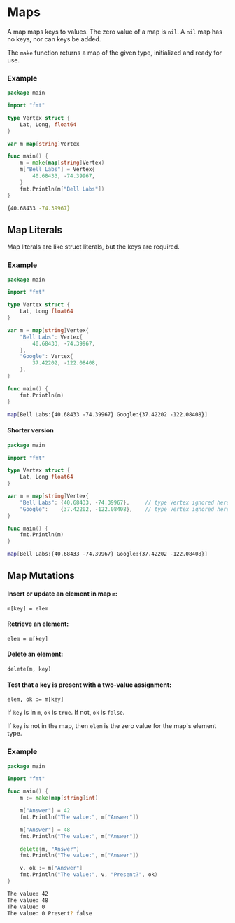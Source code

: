 # Maps

A map maps keys to values. The zero value of a map is `nil`. A `nil` map has no keys, nor can keys be added.

The `make` function returns a map of the given type, initialized and ready for use.

### Example

```go
package main

import "fmt"

type Vertex struct {
    Lat, Long, float64
}

var m map[string]Vertex

func main() {
    m = make(map[string]Vertex)
    m["Bell Labs"] = Vertex{
        40.68433, -74.39967,
    }
    fmt.Println(m["Bell Labs"])
}
```

```bash
{40.68433 -74.39967}
```

## Map Literals

Map literals are like struct literals, but the keys are required.

### Example

```go
package main

import "fmt"

type Vertex struct {
	Lat, Long float64
}

var m = map[string]Vertex{
	"Bell Labs": Vertex{
		40.68433, -74.39967,
	},
	"Google": Vertex{
		37.42202, -122.08408,
	},
}

func main() {
	fmt.Println(m)
}
```

```bash
map[Bell Labs:{40.68433 -74.39967} Google:{37.42202 -122.08408}]
```

#### Shorter version

```go
package main

import "fmt"

type Vertex struct {
	Lat, Long float64
}

var m = map[string]Vertex{
	"Bell Labs": {40.68433, -74.39967},		// type Vertex ignored here
	"Google":    {37.42202, -122.08408},	// type Vertex ignored here
}

func main() {
	fmt.Println(m)
}

```

```bash
map[Bell Labs:{40.68433 -74.39967} Google:{37.42202 -122.08408}]
```

## Map Mutations

#### Insert or update an element in map `m`:

`m[key] = elem`

#### Retrieve an element:

`elem = m[key]`

#### Delete an element:

`delete(m, key)`

#### Test that a key is present with a two-value assignment:

`elem, ok := m[key]`

If `key` is in `m`, `ok` is `true`. If not, `ok` is `false`.

If `key` is not in the map, then `elem` is the zero value for the map's element type.

### Example

```go
package main

import "fmt"

func main() {
	m := make(map[string]int)

	m["Answer"] = 42
	fmt.Println("The value:", m["Answer"])

	m["Answer"] = 48
	fmt.Println("The value:", m["Answer"])

	delete(m, "Answer")
	fmt.Println("The value:", m["Answer"])

	v, ok := m["Answer"]
	fmt.Println("The value:", v, "Present?", ok)
}

```

```bash
The value: 42
The value: 48
The value: 0
The value: 0 Present? false
```

